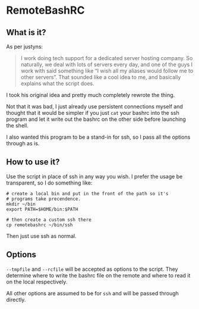 # RemoteBashRC

## What is it?

As per justyns:

> I work doing tech support for a dedicated server hosting company. So 
> naturally, we deal with lots of servers every day, and one of the guys 
> I work with said something like “I wish all my aliases would follow me 
> to other servers”. That sounded like a cool idea to me, and basically 
> explains what the script does.

I took his original idea and pretty much completely rewrote the thing. 

Not that it was bad, I just already use persistent connections myself 
and thought that it would be simpler if you just `cat` your bashrc into 
the ssh program and let it write out the bashrc on the other side before 
launching the shell.

I also wanted this program to be a stand-in for ssh, so I pass all the 
options through as is.

## How to use it?

Use the script in place of ssh in any way you wish. I prefer the usage 
be transparent, so I do something like:

    # create a local bin and put in the front of the path so it's 
    # programs take precendence.
    mkdir ~/bin
    export PATH=$HOME/bin:$PATH

    # then create a custom ssh there
    cp remotebashrc ~/bin/ssh

Then just use ssh as normal.

## Options

`--tmpfile` and `--rcfile` will be accepted as options to the script. 
They determine where to write the bashrc file on the remote and where to 
read it on the local respectively.

All other options are assumed to be for `ssh` and will be passed through 
directly.
